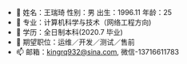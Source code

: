 - 👋 姓名：王瑞琦     性别：男     出生：1996.11     年龄：25
- 👀 专业：计算机科学与技术（网络工程方向)
- 🌱 学历：全日制本科(2020.7 毕业)
- 💞️ 期望职位：运维／开发／测试／售前
- 📫 邮箱：kingrq932@sina.com, 微信-13716611783
